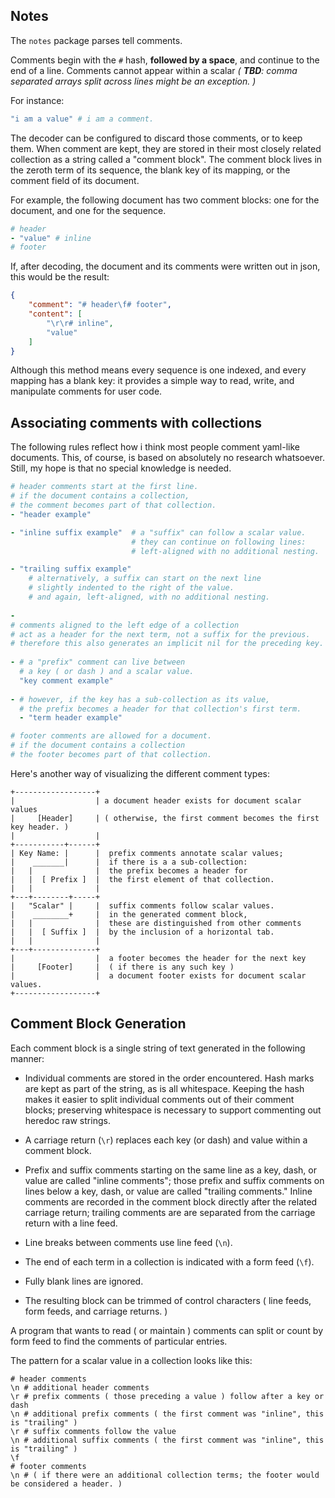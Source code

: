 Notes 
-----
The `notes` package parses tell comments.

Comments begin with the `#` hash, **followed by a space**, and continue to the end of a line. Comments cannot appear within a scalar _( **TBD**: comma separated arrays split across lines might be an exception. )_

For instance:

```yaml
"i am a value" # i am a comment.
```

The decoder can be configured to discard those comments, or to keep them. 
When comment are kept, they are stored in their most closely related collection as a string called a "comment block".
The comment block lives in the zeroth term of its sequence, the blank key of its mapping, or the comment field of its document.

For example, the following document has two comment blocks: one for the document, and one for the sequence.

```yaml
# header
- "value" # inline
# footer
```

If, after decoding, the document and its comments were written out in json, this would be the result:


```json
{
    "comment": "# header\f# footer",
    "content": [
        "\r\r# inline",
        "value"
    ]
}
```

Although this method means every sequence is one indexed, and every mapping has a blank key: it provides a simple way to read, write, and manipulate comments for user code.

Associating comments with collections
------------------

The following rules reflect how i think most people comment yaml-like documents.
This, of course, is based on absolutely no research whatsoever. Still, my hope is that no special knowledge is needed. 

```yaml
# header comments start at the first line.
# if the document contains a collection,
# the comment becomes part of that collection.
- "header example"

- "inline suffix example"  # a "suffix" can follow a scalar value.
                           # they can continue on following lines:
                           # left-aligned with no additional nesting.

- "trailing suffix example"
    # alternatively, a suffix can start on the next line 
    # slightly indented to the right of the value.
    # and again, left-aligned, with no additional nesting.
 
-
# comments aligned to the left edge of a collection
# act as a header for the next term, not a suffix for the previous.
# therefore this also generates an implicit nil for the preceding key.
 
- # a "prefix" comment can live between 
  # a key ( or dash ) and a scalar value.
  "key comment example"
  
- # however, if the key has a sub-collection as its value,
  # the prefix becomes a header for that collection's first term.
  - "term header example"

# footer comments are allowed for a document.
# if the document contains a collection
# the footer becomes part of that collection.
```

Here's another way of visualizing the different comment types:

```
+------------------+
|                  | a document header exists for document scalar values
|     [Header]     | ( otherwise, the first comment becomes the first key header. )
|                  |
+-----------+------+
| Key Name: |      |  prefix comments annotate scalar values;
|    _______|      |  if there is a a sub-collection:
|   |              |  the prefix becomes a header for 
|   |  [ Prefix ]  |  the first element of that collection.
|   |              |  
+---+--------+-----+
|   "Scalar" |     |  suffix comments follow scalar values.
|    ________+     |  in the generated comment block,
|   |              |  these are distinguished from other comments
|   |  [ Suffix ]  |  by the inclusion of a horizontal tab.
|   |              |
+---+--------------+
|                  |  a footer becomes the header for the next key
|     [Footer]     |  ( if there is any such key )
|                  |  a document footer exists for document scalar values.
+------------------+
```

Comment Block Generation
------------------------

Each comment block is a single string of text generated in the following manner:

* Individual comments are stored in the order encountered. Hash marks are kept as part of the string, as is all whitespace. Keeping the hash makes it easier to split individual comments out of their comment blocks; preserving whitespace is necessary to support commenting out heredoc raw strings. 

* A carriage return (`\r`) replaces each key (or dash) and value within a comment block.

* Prefix and suffix comments starting on the same line as a key, dash, or value are called "inline comments"; those prefix and suffix comments on lines below a key, dash, or value are called "trailing comments." Inline comments are recorded in the comment block directly after the related carriage return; trailing comments are are separated from the carriage return with a line feed.

* Line breaks between comments use line feed (`\n`). 

* The end of each term in a collection is indicated with a form feed (`\f`).

* Fully blank lines are ignored.
  
* The resulting block can be trimmed of control characters ( line feeds, form feeds, and carriage returns. )

A program that wants to read ( or maintain ) comments can split or count by form feed to find the comments of particular entries. 

The pattern for a scalar value in a collection looks like this:

```
# header comments
\n # additional header comments
\r # prefix comments ( those preceding a value ) follow after a key or dash
\n # additional prefix comments ( the first comment was "inline", this is "trailing" )
\r # suffix comments follow the value
\n # additional suffix comments ( the first comment was "inline", this is "trailing" )
\f
# footer comments
\n # ( if there were an additional collection terms; the footer would be considered a header. )
```

